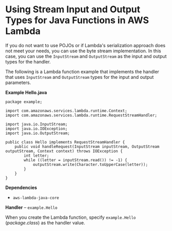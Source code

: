 # Using Stream Input and Output Types for Java Functions in AWS Lambda<a name="java-handler-stream"></a>

If you do not want to use POJOs or if Lambda's serialization approach does not meet your needs, you can use the byte stream implementation\. In this case, you can use the `InputStream` and `OutputStream` as the input and output types for the handler\.

The following is a Lambda function example that implements the handler that uses `InputStream` and `OutputStream` types for the input and output parameters\.

**Example Hello\.java**  

```
package example;

import com.amazonaws.services.lambda.runtime.Context;
import com.amazonaws.services.lambda.runtime.RequestStreamHandler;

import java.io.InputStream;
import java.io.IOException;
import java.io.OutputStream;

public class Hello implements RequestStreamHandler {
    public void handleRequest(InputStream inputStream, OutputStream outputStream, Context context) throws IOException {
        int letter;
        while ((letter = inputStream.read()) != -1) {
            outputStream.write(Character.toUpperCase(letter));
        }
    }
}
```

**Dependencies**
+ `aws-lambda-java-core`

**Handler** – `example.Hello`

When you create the Lambda function, specify `example.Hello` \(*package*\.*class*\) as the handler value\.
